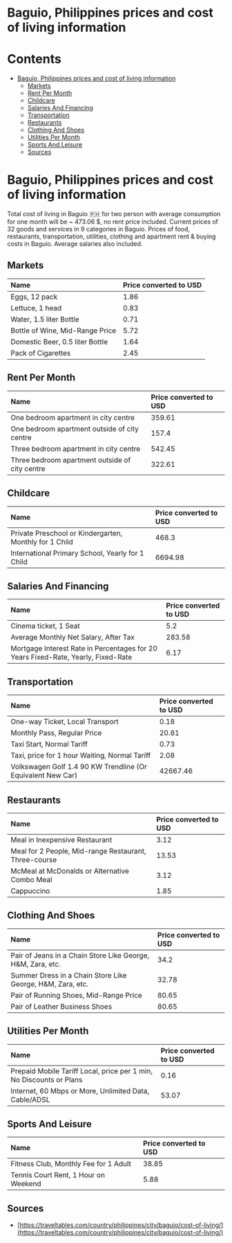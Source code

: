 
Baguio, Philippines prices and cost of living information
=========================================================

Contents
========

* [Baguio, Philippines prices and cost of living information](#baguio-philippines-prices-and-cost-of-living-information)
	* [Markets](#markets)
	* [Rent Per Month](#rent-per-month)
	* [Childcare](#childcare)
	* [Salaries And Financing](#salaries-and-financing)
	* [Transportation](#transportation)
	* [Restaurants](#restaurants)
	* [Clothing And Shoes](#clothing-and-shoes)
	* [Utilities Per Month](#utilities-per-month)
	* [Sports And Leisure](#sports-and-leisure)
	* [Sources](#sources)

# Baguio, Philippines prices and cost of living information


Total cost of living in Baguio 🇵🇭 for two person with average consumption for one month will be ~ 473.06 $, no rent 
price included. Current prices of 32 goods and services in 9 categories  in Baguio. Prices of food, restaurants, 
transportation, utilities, clothing and apartment rent & buying costs in Baguio. Average salaries also included.
## Markets

|Name|Price converted to USD|
| :--- | :--- |
|Eggs, 12 pack|1.86|
|Lettuce, 1 head|0.83|
|Water, 1.5 liter Bottle|0.71|
|Bottle of Wine, Mid-Range Price|5.72|
|Domestic Beer, 0.5 liter Bottle|1.64|
|Pack of Cigarettes|2.45|
  

## Rent Per Month

|Name|Price converted to USD|
| :--- | :--- |
|One bedroom apartment in city centre|359.61|
|One bedroom apartment outside of city centre|157.4|
|Three bedroom apartment in city centre|542.45|
|Three bedroom apartment outside of city centre|322.61|
  

## Childcare

|Name|Price converted to USD|
| :--- | :--- |
|Private Preschool or Kindergarten, Monthly for 1 Child|468.3|
|International Primary School, Yearly for 1 Child|6694.98|
  

## Salaries And Financing

|Name|Price converted to USD|
| :--- | :--- |
|Cinema ticket, 1 Seat|5.2|
|Average Monthly Net Salary, After Tax|283.58|
|Mortgage Interest Rate in Percentages for 20 Years Fixed-Rate, Yearly, Fixed-Rate|6.17|
  

## Transportation

|Name|Price converted to USD|
| :--- | :--- |
|One-way Ticket, Local Transport|0.18|
|Monthly Pass, Regular Price|20.81|
|Taxi Start, Normal Tariff|0.73|
|Taxi, price for 1 hour Waiting, Normal Tariff|2.08|
|Volkswagen Golf 1.4 90 KW Trendline (Or Equivalent New Car)|42667.46|
  

## Restaurants

|Name|Price converted to USD|
| :--- | :--- |
|Meal in Inexpensive Restaurant|3.12|
|Meal for 2 People, Mid-range Restaurant, Three-course|13.53|
|McMeal at McDonalds or Alternative Combo Meal|3.12|
|Cappuccino|1.85|
  

## Clothing And Shoes

|Name|Price converted to USD|
| :--- | :--- |
|Pair of Jeans in a Chain Store Like George, H&M, Zara, etc.|34.2|
|Summer Dress in a Chain Store Like George, H&M, Zara, etc.|32.78|
|Pair of Running Shoes, Mid-Range Price|80.65|
|Pair of Leather Business Shoes|80.65|
  

## Utilities Per Month

|Name|Price converted to USD|
| :--- | :--- |
|Prepaid Mobile Tariff Local, price per 1 min, No Discounts or Plans|0.16|
|Internet, 60 Mbps or More, Unlimited Data, Cable/ADSL|53.07|
  

## Sports And Leisure

|Name|Price converted to USD|
| :--- | :--- |
|Fitness Club, Monthly Fee for 1 Adult|38.85|
|Tennis Court Rent, 1 Hour on Weekend|5.88|
  

## Sources

- [https://traveltables.com/country/philippines/city/baguio/cost-of-living/](https://traveltables.com/country/philippines/city/baguio/cost-of-living/)
